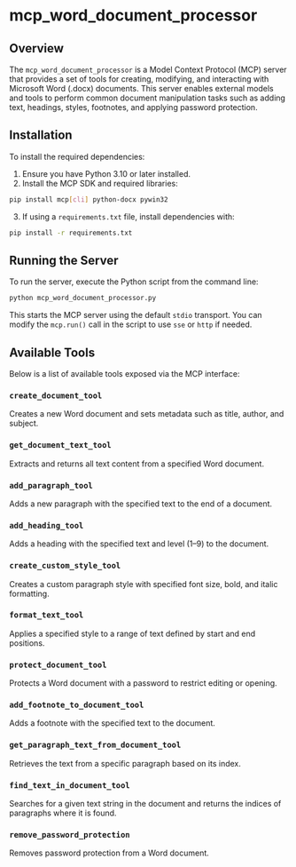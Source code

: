 # mcp_word_document_processor

## Overview

The `mcp_word_document_processor` is a Model Context Protocol (MCP) server that provides a set of tools for creating, modifying, and interacting with Microsoft Word (.docx) documents. This server enables external models and tools to perform common document manipulation tasks such as adding text, headings, styles, footnotes, and applying password protection.

## Installation

To install the required dependencies:

1. Ensure you have Python 3.10 or later installed.
2. Install the MCP SDK and required libraries:

```bash
pip install mcp[cli] python-docx pywin32
```

3. If using a `requirements.txt` file, install dependencies with:

```bash
pip install -r requirements.txt
```

## Running the Server

To run the server, execute the Python script from the command line:

```bash
python mcp_word_document_processor.py
```

This starts the MCP server using the default `stdio` transport. You can modify the `mcp.run()` call in the script to use `sse` or `http` if needed.

## Available Tools

Below is a list of available tools exposed via the MCP interface:

### `create_document_tool`
Creates a new Word document and sets metadata such as title, author, and subject.

### `get_document_text_tool`
Extracts and returns all text content from a specified Word document.

### `add_paragraph_tool`
Adds a new paragraph with the specified text to the end of a document.

### `add_heading_tool`
Adds a heading with the specified text and level (1–9) to the document.

### `create_custom_style_tool`
Creates a custom paragraph style with specified font size, bold, and italic formatting.

### `format_text_tool`
Applies a specified style to a range of text defined by start and end positions.

### `protect_document_tool`
Protects a Word document with a password to restrict editing or opening.

### `add_footnote_to_document_tool`
Adds a footnote with the specified text to the document.

### `get_paragraph_text_from_document_tool`
Retrieves the text from a specific paragraph based on its index.

### `find_text_in_document_tool`
Searches for a given text string in the document and returns the indices of paragraphs where it is found.

### `remove_password_protection`
Removes password protection from a Word document.